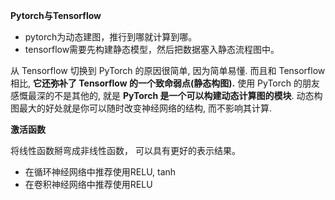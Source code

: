 **Pytorch与Tensorflow**

- pytorch为动态建图，推行到哪就计算到哪。
- tensorflow需要先构建静态模型，然后把数据塞入静态流程图中。

从 Tensorflow 切换到 PyTorch 的原因很简单, 因为简单易懂. 而且和 Tensorflow 相比, **它还弥补了 Tensorflow 的一个致命弱点(静态构图).** 使用 PyTorch 的朋友感慨最深的不是其他的, 就是 **PyTorch 是一个可以构建动态计算图的模块**. 动态构图最大的好处就是你可以随时改变神经网络的结构, 而不影响其计算.

**激活函数**

将线性函数掰弯成非线性函数， 可以具有更好的表示结果。

- 在循环神经网络中推荐使用RELU, tanh
- 在卷积神经网络中推荐使用RELU